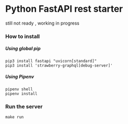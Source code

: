 # Python FastAPI rest starter

still not ready , working in progress




### How to install

##### Using global pip

```
pip3 install fastapi "uvicorn[standard]"
pip3 install 'strawberry-graphql[debug-server]'
```

##### Using Pipenv

```
pipenv shell
pipenv install
```



### Run the server
```
make run
```